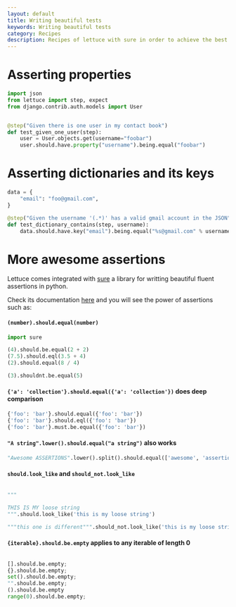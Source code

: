 ```yaml
---
layout: default
title: Writing beautiful tests
keywords: Writing beautiful tests
category: Recipes
description: Recipes of lettuce with sure in order to achieve the best syntax
---
```


# Asserting properties

```python
import json
from lettuce import step, expect
from django.contrib.auth.models import User


@step("Given there is one user in my contact book")
def test_given_one_user(step):
    user = User.objects.get(username="foobar")
    user.should.have.property("username").being.equal("foobar")

```

# Asserting dictionaries and its keys

```python
data = {
    "email": "foo@gmail.com",
}

@step("Given the username '(.*)' has a valid gmail account in the JSON")
def test_dictionary_contains(step, username):
    data.should.have.key("email").being.equal("%s@gmail.com" % username)
```

# More awesome assertions

Lettuce comes integrated with [sure](http://falcao.it/sure/) a library
for writting beautiful fluent assertions in python.

Check its documentation
[here](https://github.com/gabrielfalcao/sure/blob/master/README.md)
and you will see the power of assertions such as:

#### `(number).should.equal(number)`

```python
import sure

(4).should.be.equal(2 + 2)
(7.5).should.eql(3.5 + 4)
(2).should.equal(8 / 4)

(3).shouldnt.be.equal(5)
```

#### `{'a': 'collection'}.should.equal({'a': 'collection'})` does deep comparison

```python
{'foo': 'bar'}.should.equal({'foo': 'bar'})
{'foo': 'bar'}.should.eql({'foo': 'bar'})
{'foo': 'bar'}.must.be.equal({'foo': 'bar'})

```

#### `"A string".lower().should.equal("a string")` also works

```python
"Awesome ASSERTIONS".lower().split().should.equal(['awesome', 'assertions'])
```

#### `should.look_like` and `should_not.look_like`

```python

"""

THIS IS MY loose string
""".should.look_like('this is my loose string')

"""this one is different""".should_not.look_like('this is my loose string')
```

#### `{iterable}.should.be.empty` applies to any iterable of length 0

```python

[].should.be.empty;
{}.should.be.empty;
set().should.be.empty;
"".should.be.empty;
().should.be.empty
range(0).should.be.empty;
